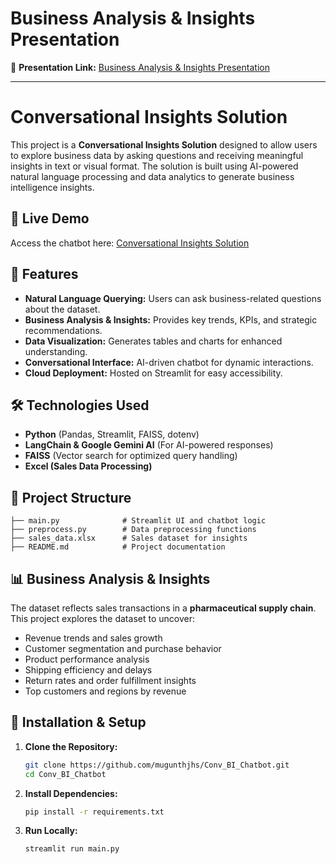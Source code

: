 # Business Analysis & Insights Presentation

📄 **Presentation Link:** [Business Analysis & Insights Presentation](https://github.com/mugunthjhs/Conv_BI_Chatbot/blob/main/Powerpoint%20Presentation.pptx)

---

# Conversational Insights Solution

This project is a **Conversational Insights Solution** designed to allow users to explore business data by asking questions and receiving meaningful insights in text or visual format. The solution is built using AI-powered natural language processing and data analytics to generate business intelligence insights.

## 🚀 Live Demo
Access the chatbot here: [Conversational Insights Solution](https://conversational-bi-chatbot-geminigenai.streamlit.app/)

## 📌 Features
- **Natural Language Querying:** Users can ask business-related questions about the dataset.
- **Business Analysis & Insights:** Provides key trends, KPIs, and strategic recommendations.
- **Data Visualization:** Generates tables and charts for enhanced understanding.
- **Conversational Interface:** AI-driven chatbot for dynamic interactions.
- **Cloud Deployment:** Hosted on Streamlit for easy accessibility.

## 🛠️ Technologies Used
- **Python** (Pandas, Streamlit, FAISS, dotenv)
- **LangChain & Google Gemini AI** (For AI-powered responses)
- **FAISS** (Vector search for optimized query handling)
- **Excel (Sales Data Processing)**

## 📂 Project Structure
```
├── main.py              # Streamlit UI and chatbot logic
├── preprocess.py        # Data preprocessing functions
├── sales_data.xlsx      # Sales dataset for insights
├── README.md            # Project documentation
```

## 📊 Business Analysis & Insights
The dataset reflects sales transactions in a **pharmaceutical supply chain**. This project explores the dataset to uncover:
- Revenue trends and sales growth
- Customer segmentation and purchase behavior
- Product performance analysis
- Shipping efficiency and delays
- Return rates and order fulfillment insights
- Top customers and regions by revenue

## 🔧 Installation & Setup
1. **Clone the Repository:**
   ```bash
   git clone https://github.com/mugunthjhs/Conv_BI_Chatbot.git
   cd Conv_BI_Chatbot
   ```

2. **Install Dependencies:**
   ```bash
   pip install -r requirements.txt
   ```

3. **Run Locally:**
   ```bash
   streamlit run main.py
   ```
